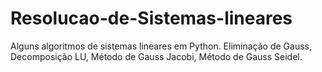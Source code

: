 # Resolucao-de-Sistemas-lineares
Alguns algoritmos de sistemas lineares em Python. Eliminação de Gauss, Decomposição LU, Método de Gauss Jacobi, Método de Gauss Seidel.

